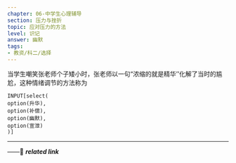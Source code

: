 ```yaml
---
chapter: 06-中学生心理辅导
section: 压力与挫折
topic: 应对压力的方法
level: 识记
answer: 幽默
tags:
- 教资/科二/选择
---
```


当学生嘲笑张老师个子矮小时，张老师以一句“浓缩的就是精华’’化解了当时的尴尬，这种情绪调节的方法称为

```meta-bind
INPUT[select(
option(升华),
option(补偿),
option(幽默),
option(宣泄)
)]
```

---
——🔗 ***related link***